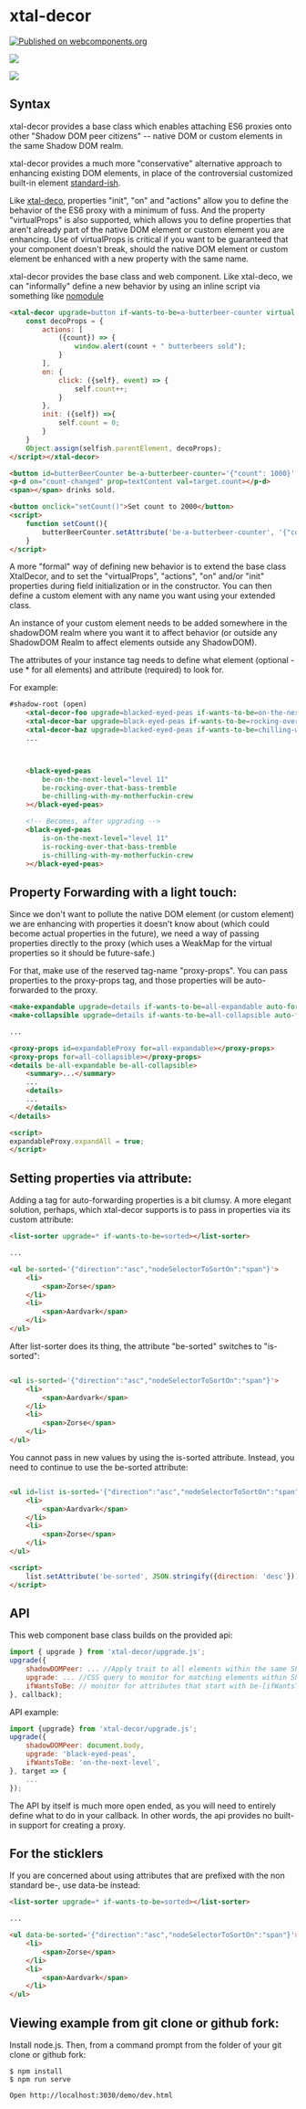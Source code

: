 # xtal-decor

[![Published on webcomponents.org](https://img.shields.io/badge/webcomponents.org-published-blue.svg)](https://www.webcomponents.org/element/xtal-decor)

<a href="https://nodei.co/npm/xtal-decor/"><img src="https://nodei.co/npm/xtal-decor.png"></a>

<img src="https://badgen.net/bundlephobia/minzip/xtal-decor">

## Syntax

xtal-decor provides a base class which enables attaching ES6 proxies onto other "Shadow DOM peer citizens" -- native DOM or custom elements in the same Shadow DOM realm.

xtal-decor provides a much more "conservative" alternative approach to enhancing existing DOM elements, in place of the controversial customized built-in element [standard-ish](https://bkardell.com/blog/TheWalrus.html).

Like [xtal-deco](https://github.com/bahrus/xtal-deco), properties "init", "on" and "actions" allow you to define the behavior of the ES6 proxy with a minimum of fuss.  And the property "virtualProps" is also supported, which allows you to define properties that aren't already part of the native DOM element or custom element you are enhancing.  Use of virtualProps is critical if you want to be guaranteed that your component doesn't break, should the native DOM element or custom element be enhanced with a new property with the same name.

xtal-decor provides the base class and web component.  Like xtal-deco, we can "informally" define a new behavior by using an inline script via something like [nomodule](https://github.com/bahrus/nomodule)

```html
<xtal-decor upgrade=button if-wants-to-be=a-butterbeer-counter virtual-props='["count"]'><script nomodule=ish>
    const decoProps = {
        actions: [
            ({count}) => {
                window.alert(count + " butterbeers sold");
            }
        ],
        on: {
            click: ({self}, event) => {
                self.count++;
            }
        },
        init: ({self}) =>{
            self.count = 0;
        }
    }
    Object.assign(selfish.parentElement, decoProps);
</script></xtal-decor>

<button id=butterBeerCounter be-a-butterbeer-counter='{"count": 1000}' disabled data-drink-selection="Butterbeer">Click me to Order Your Drink</button>
<p-d on="count-changed" prop=textContent val=target.count></p-d>
<span></span> drinks sold.

<button onclick="setCount()">Set count to 2000</button>
<script>
    function setCount(){
        butterBeerCounter.setAttribute('be-a-butterbeer-counter', '{"count": 2000}');
    }
</script>
```

A more "formal" way of defining new behavior is to extend the base class XtalDecor, and to set the "virtualProps", "actions", "on" and/or "init" properties during field initialization or in the constructor.  You can then define a custom element with any name you want using your extended class.  

An instance of your custom element needs to be added somewhere in the shadowDOM realm where you want it to affect behavior (or outside any ShadowDOM Realm to affect elements outside any ShadowDOM).

The attributes of your instance tag needs to define what element (optional - use * for all elements) and attribute (required) to look for.

For example:

```html
#shadow-root (open)
    <xtal-decor-foo upgrade=blacked-eyed-peas if-wants-to-be=on-the-next-level></xtal-decor-foo>
    <xtal-decor-bar upgrade=black-eyed-peas if-wants-to-be=rocking-over-that-bass-tremble></xtal-decor-bar>
    <xtal-decor-baz upgrade=blacked-eyed-peas if-wants-to-be=chilling-with-my-motherfuckin-crew></xtal-decor-baz>
    ...



    <black-eyed-peas 
        be-on-the-next-level="level 11" 
        be-rocking-over-that-bass-tremble
        be-chilling-with-my-motherfuckin-crew
    ></black-eyed-peas>

    <!-- Becomes, after upgrading -->
    <black-eyed-peas 
        is-on-the-next-level="level 11"
        is-rocking-over-that-bass-tremble
        is-chilling-with-my-motherfuckin-crew
    ></black-eyed-peas>
```



## Property Forwarding with a light touch:

Since we don't want to pollute the native DOM element (or custom element) we are enhancing with properties it doesn't know about (which could become actual properties in the future), we need a way of passing properties directly to the proxy (which uses a WeakMap for the virtual properties so it should be future-safe.)

For that, make use of the reserved tag-name "proxy-props".  You can pass properties to the proxy-props tag, and those properties will be auto-forwarded to the proxy.

```html
<make-expandable upgrade=details if-wants-to-be=all-expandable auto-forward></make-expandable>
<make-collapsible upgrade=details if-wants-to-be=all-collapsible auto-forward></make-collapsible>

...

<proxy-props id=expandableProxy for=all-expandable></proxy-props>
<proxy-props for=all-collapsible></proxy-props>
<details be-all-expandable be-all-collapsible>
    <summary>...</summary>
    ...
    <details>
    ...
    </details>
</details>

<script>
expandableProxy.expandAll = true;
</script>
```

## Setting properties via attribute:

Adding a tag for auto-forwarding properties is a bit clumsy.  A more elegant solution, perhaps, which xtal-decor supports is to pass in properties via its custom attribute:

```html
<list-sorter upgrade=* if-wants-to-be=sorted></list-sorter>

...

<ul be-sorted='{"direction":"asc","nodeSelectorToSortOn":"span"}'>
    <li>
        <span>Zorse</span>
    </li>
    <li>
        <span>Aardvark</span>
    </li>
</ul>

```

After list-sorter does its thing, the attribute "be-sorted" switches to "is-sorted":

```html

<ul is-sorted='{"direction":"asc","nodeSelectorToSortOn":"span"}'>
    <li>
        <span>Aardvark</span>
    </li>
    <li>
        <span>Zorse</span>
    </li>
</ul>

```

You cannot pass in new values by using the is-sorted attribute.  Instead, you need to continue to use the be-sorted attribute:



```html

<ul id=list is-sorted='{"direction":"asc","nodeSelectorToSortOn":"span"}'>
    <li>
        <span>Aardvark</span>
    </li>
    <li>
        <span>Zorse</span>
    </li>
</ul>

<script>
    list.setAttribute('be-sorted', JSON.stringify({direction: 'desc'}))
</script>

```


## API

This web component base class builds on the provided api:

```JavaScript
import { upgrade } from 'xtal-decor/upgrade.js';
upgrade({
    shadowDOMPeer: ... //Apply trait to all elements within the same ShadowDOM realm as this node.
    upgrade: ... //CSS query to monitor for matching elements within ShadowDOM Realm.
    ifWantsToBe: // monitor for attributes that start with be-[ifWantsToBe], 
}, callback);
```

API example:

```JavaScript
import {upgrade} from 'xtal-decor/upgrade.js';
upgrade({
    shadowDOMPeer: document.body,
    upgrade: 'black-eyed-peas',
    ifWantsToBe: 'on-the-next-level',
}, target => {
    ...
});
```

The API by itself is much more open ended, as you will need to entirely define what to do in your callback.  In other words, the api provides no built-in support for creating a proxy.

## For the sticklers

If you are concerned about using attributes that are prefixed with the non standard be-, use data-be instead:


```html
<list-sorter upgrade=* if-wants-to-be=sorted></list-sorter>

...

<ul data-be-sorted='{"direction":"asc","nodeSelectorToSortOn":"span"}'>
    <li>
        <span>Zorse</span>
    </li>
    <li>
        <span>Aardvark</span>
    </li>
</ul>

```


## Viewing example from git clone or github fork:

Install node.js.  Then, from a command prompt from the folder of your git clone or github fork:

```
$ npm install
$ npm run serve

Open http://localhost:3030/demo/dev.html
```







